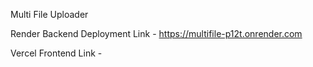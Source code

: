 Multi File Uploader

Render Backend Deployment Link - https://multifile-p12t.onrender.com

Vercel Frontend Link - 
